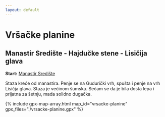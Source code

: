 ```yaml
---
layout: default
---
```


# Vršačke planine

## Manastir Središte - Hajdučke stene - Lisičija glava

**Start:** [Manastir Središte](https://maps.app.goo.gl/nhKr4uPwdABEYsmd9)

Staza kreće od manastira. Penje se na Gudurički vrh, spušta i penje na vrh Lisičja glava. Staza je većinom šumska. Sećam se da je bila dosta lepa i prijatna za šetnju, mada solidno dugačka.

{% include gpx-map-array.html map_id="vrsacke-planine" gpx_files="./vrsacke-planine.gpx" %}